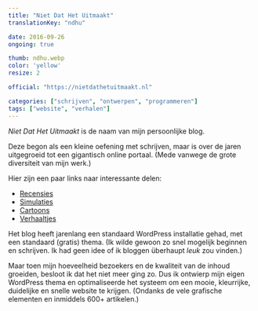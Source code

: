 ```yaml
---
title: "Niet Dat Het Uitmaakt"
translationKey: "ndhu"

date: 2016-09-26
ongoing: true

thumb: ndhu.webp
color: 'yellow'
resize: 2

official: "https://nietdathetuitmaakt.nl"

categories: ["schrijven", "ontwerpen", "programmeren"]
tags: ["website", "verhalen"]
---
```


_Niet Dat Het Uitmaakt_ is de naam van mijn persoonlijke blog.

Deze begon als een kleine oefening met schrijven, maar is over de jaren uitgegroeid tot een gigantisch online portaal. (Mede vanwege de grote diversiteit van mijn werk.)

Hier zijn een paar links naar interessante delen:

- [Recensies](https://nietdathetuitmaakt.nl/rare-recensies)
- [Simulaties](https://nietdathetuitmaakt.nl/zinderende-simulaties)
- [Cartoons](https://nietdathetuitmaakt.nl/cartoons)
- [Verhaaltjes](https://nietdathetuitmaakt.nl/vluchtig-verhaal)

Het blog heeft jarenlang een standaard WordPress installatie gehad, met een standaard (gratis) thema. (Ik wilde gewoon zo snel mogelijk beginnen en schrijven. Ik had geen idee of ik bloggen überhaupt _leuk_ zou vinden.)

Maar toen mijn hoeveelheid bezoekers en de kwaliteit van de inhoud groeiden, besloot ik dat het niet meer ging zo. Dus ik ontwierp mijn eigen WordPress thema en optimaliseerde het systeem om een mooie, kleurrijke, duidelijke en snelle website te krijgen. (Ondanks de vele grafische elementen en inmiddels 600+ artikelen.)
